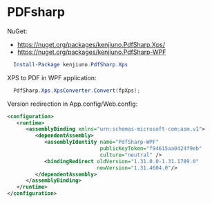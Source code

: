 # PDFsharp

NuGet:
- https://nuget.org/packages/kenjiuno.PdfSharp.Xps/
- https://nuget.org/packages/kenjiuno.PdfSharp-WPF

```powershell
  Install-Package kenjiuno.PdfSharp.Xps
```

XPS to PDF in WPF application:
```C#
  PdfSharp.Xps.XpsConverter.Convert(fpXps);
```

Version redirection in App.config/Web.config:
```xml
<configuration>  
   <runtime>  
      <assemblyBinding xmlns="urn:schemas-microsoft-com:asm.v1">  
         <dependentAssembly>  
            <assemblyIdentity name="PdfSharp-WPF"  
                              publicKeyToken="f94615aa0424f9eb"  
                              culture="neutral" />  
            <bindingRedirect oldVersion="1.31.0.0-1.31.1789.0"  
                             newVersion="1.31.4604.0"/>  
         </dependentAssembly>  
      </assemblyBinding>  
   </runtime>  
</configuration>  
```

